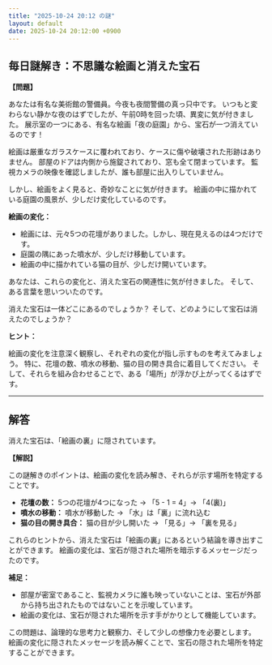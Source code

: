 ```yaml
---
title: "2025-10-24 20:12 の謎"
layout: default
date: 2025-10-24 20:12:00 +0900
---
```

## 毎日謎解き：不思議な絵画と消えた宝石

**【問題】**

あなたは有名な美術館の警備員。今夜も夜間警備の真っ只中です。
いつもと変わらない静かな夜のはずでしたが、午前0時を回った頃、異変に気が付きました。
展示室の一つにある、有名な絵画「夜の庭園」から、宝石が一つ消えているのです！

絵画は厳重なガラスケースに覆われており、ケースに傷や破壊された形跡はありません。
部屋のドアは内側から施錠されており、窓も全て閉まっています。
監視カメラの映像を確認しましたが、誰も部屋に出入りしていません。

しかし、絵画をよく見ると、奇妙なことに気が付きます。
絵画の中に描かれている庭園の風景が、少しだけ変化しているのです。

**絵画の変化：**

*   絵画には、元々5つの花壇がありました。しかし、現在見えるのは4つだけです。
*   庭園の隅にあった噴水が、少しだけ移動しています。
*   絵画の中に描かれている猫の目が、少しだけ開いています。

あなたは、これらの変化と、消えた宝石の関連性に気が付きました。
そして、ある言葉を思いついたのです。

消えた宝石は一体どこにあるのでしょうか？
そして、どのようにして宝石は消えたのでしょうか？

**ヒント：**

絵画の変化を注意深く観察し、それぞれの変化が指し示すものを考えてみましょう。
特に、花壇の数、噴水の移動、猫の目の開き具合に着目してください。
そして、それらを組み合わせることで、ある「場所」が浮かび上がってくるはずです。

---

## 解答

消えた宝石は、「絵画の裏」に隠されています。

**【解説】**

この謎解きのポイントは、絵画の変化を読み解き、それらが示す場所を特定することです。

*   **花壇の数：** 5つの花壇が4つになった → 「5 - 1 = 4」→ 「4(裏)」
*   **噴水の移動：** 噴水が移動した → 「水」は「裏」に流れ込む
*   **猫の目の開き具合：** 猫の目が少し開いた → 「見る」→ 「裏を見る」

これらのヒントから、消えた宝石は「絵画の裏」にあるという結論を導き出すことができます。
絵画の変化は、宝石が隠された場所を暗示するメッセージだったのです。

**補足：**

*   部屋が密室であること、監視カメラに誰も映っていないことは、宝石が外部から持ち出されたものではないことを示唆しています。
*   絵画の変化は、宝石が隠された場所を示す手がかりとして機能しています。

この問題は、論理的な思考力と観察力、そして少しの想像力を必要とします。
絵画の変化に隠されたメッセージを読み解くことで、宝石の隠された場所を特定することができます。
